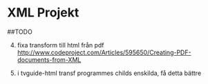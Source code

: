 # XML Projekt


##TODO 



4. fixa transform till html från pdf     http://www.codeproject.com/Articles/595650/Creating-PDF-documents-from-XML




8.  i tvguide-html transf programmes childs enskilda, få detta bättre
